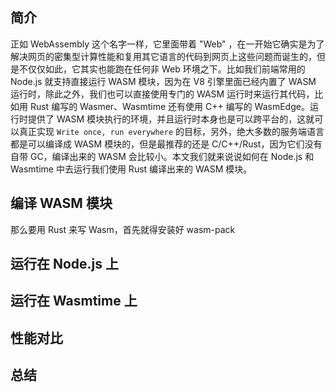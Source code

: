 ## 简介

正如 WebAssembly 这个名字一样，它里面带着 "Web" ，在一开始它确实是为了解决网页的密集型计算性能和复用其它语言的代码到网页上这些问题而诞生的，但是不仅仅如此，它其实也能跑在任何非 Web 环境之下。比如我们前端常用的 Node.js 就支持直接运行 WASM 模块，因为在 V8 引擎里面已经内置了 WASM 运行时，除此之外，我们也可以直接使用专门的 WASM 运行时来运行其代码，比如用 Rust 编写的 Wasmer、Wasmtime 还有使用 C++ 编写的 WasmEdge。运行时提供了 WASM 模块执行的环境，并且运行时本身也是可以跨平台的，这就可以真正实现 `Write once, run everywhere` 的目标，另外，绝大多数的服务端语言都是可以编译成 WASM 模块的，但是最推荐的还是 C/C++/Rust，因为它们没有自带 GC，编译出来的 WASM 会比较小。本文我们就来说说如何在 Node.js 和 Wasmtime 中去运行我们使用 Rust 编译出来的 WASM 模块。

## 编译 WASM 模块

那么要用 Rust 来写 Wasm，首先就得安装好 wasm-pack

## 运行在 Node.js 上

## 运行在 Wasmtime 上

## 性能对比

## 总结
